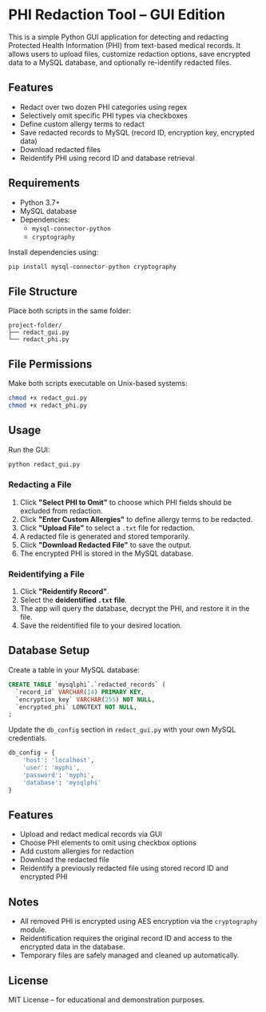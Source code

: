 # PHI Redaction Tool – GUI Edition

This is a simple Python GUI application for detecting and redacting Protected Health Information (PHI) from text-based medical records. It allows users to upload files, customize redaction options, save encrypted data to a MySQL database, and optionally re-identify redacted files.

## Features

- Redact over two dozen PHI categories using regex
- Selectively omit specific PHI types via checkboxes
- Define custom allergy terms to redact
- Save redacted records to MySQL (record ID, encryption key, encrypted data)
- Download redacted files
- Reidentify PHI using record ID and database retrieval

## Requirements

- Python 3.7+
- MySQL database
- Dependencies:
  - `mysql-connector-python`
  - `cryptography`

Install dependencies using:

```bash
pip install mysql-connector-python cryptography
```

## File Structure

Place both scripts in the same folder:

```
project-folder/
├── redact_gui.py
└── redact_phi.py
```

## File Permissions

Make both scripts executable on Unix-based systems:

```bash
chmod +x redact_gui.py
chmod +x redact_phi.py
```

## Usage

Run the GUI:

```bash
python redact_gui.py
```

### Redacting a File

1. Click **"Select PHI to Omit"** to choose which PHI fields should be excluded from redaction.
2. Click **"Enter Custom Allergies"** to define allergy terms to be redacted.
3. Click **"Upload File"** to select a `.txt` file for redaction.
4. A redacted file is generated and stored temporarily.
5. Click **"Download Redacted File"** to save the output.
6. The encrypted PHI is stored in the MySQL database.

### Reidentifying a File

1. Click **"Reidentify Record"**.
2. Select the **deidentified `.txt` file**.
3. The app will query the database, decrypt the PHI, and restore it in the file.
4. Save the reidentified file to your desired location.

## Database Setup

Create a table in your MySQL database:

```sql
CREATE TABLE `mysqlphi`.`redacted_records` (
  `record_id` VARCHAR(14) PRIMARY KEY,
  `encryption_key` VARCHAR(255) NOT NULL,
  `encrypted_phi` LONGTEXT NOT NULL,
;
```

Update the `db_config` section in `redact_gui.py` with your own MySQL credentials.

```python
db_config = {
    'host': 'localhost',
    'user': 'myphi',
    'password': 'myphi',
    'database': 'mysqlphi'
}
```

## Features

- Upload and redact medical records via GUI
- Choose PHI elements to omit using checkbox options
- Add custom allergies for redaction
- Download the redacted file
- Reidentify a previously redacted file using stored record ID and encrypted PHI

## Notes

- All removed PHI is encrypted using AES encryption via the `cryptography` module.
- Reidentification requires the original record ID and access to the encrypted data in the database.
- Temporary files are safely managed and cleaned up automatically.

## License

MIT License – for educational and demonstration purposes.
